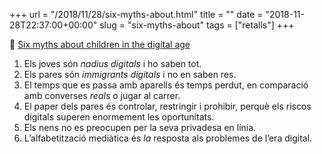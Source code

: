 +++
url = "/2018/11/28/six-myths-about.html"
title = ""
date = "2018-11-28T22:37:00+00:00"
slug = "six-myths-about"
tags = ["retalls"]
+++

📎 [Six myths about children in the digital age](http://blogs.lse.ac.uk/parenting4digitalfuture/2018/10/10/six-myths-about-children-in-the-digital-age/)

  1. Els joves són *nadius digitals* i ho saben tot.
  2. Els pares són *immigrants digitals* i no en saben res.
  3. El temps que es passa amb aparells és temps perdut, en comparació amb converses *reals* o jugar al carrer.
  4. El paper dels pares és controlar, restringir i prohibir, perquè els riscos digitals superen enormement les oportunitats.
  5. Els nens no es preocupen per la seva privadesa en línia.
  6. L’alfabetització mediàtica és *la* resposta als problemes de l’era digital.

